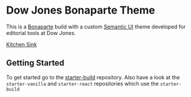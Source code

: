 # Dow Jones Bonaparte Theme

This is a [Bonaparte](https://github.com/bonaparte/bonaparte) build with a custom [Semantic UI](http://semantic-ui.com) theme developed for editorial tools at Dow Jones.

[Kitchen Sink](http://bonaparte.github.io/theme-dowjones/examples/bp-kitchen-sink.html)

## Getting Started

To get started go to the [starter-build](https://github.com/bonaparte/starter-build) repository.
Also have a look at the `starter-vanilla` and `starter-react` repositories which use the `starter-build`
